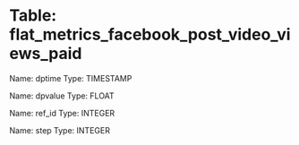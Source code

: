 Table: flat_metrics_facebook_post_video_views_paid
==================================================

Name: dptime
Type: TIMESTAMP

Name: dpvalue
Type: FLOAT

Name: ref_id
Type: INTEGER

Name: step
Type: INTEGER

